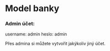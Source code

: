 ﻿# Model banky

### Admin účet:

username: admin
heslo: admin

Přes admina si můžete vytvořit jakýkoliv jiný účet.